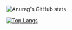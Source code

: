 ![Anurag's GitHub stats](https://github-readme-stats.vercel.app/api?username=Jyebin&show_icons=true&theme=radical)


[![Top Langs](https://github-readme-stats.vercel.app/api/top-langs/?username=Jyebin&layout=compact)](https://github.com/Jyebin/github-readme-stats)
